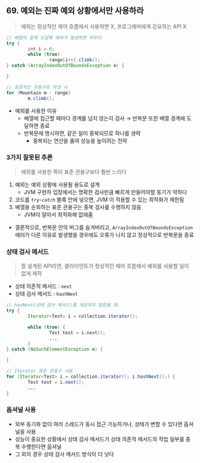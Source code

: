 ## 69. 예외는 진짜 예외 상황에서만 사용하라

> 예외는 정상적인 제어 흐름에서 사용하면 X, 프로그래머에게 강요하는 API X


```java
// 배열의 끝에 도달해 예외가 발생하면 마무리
try {
		int i = 0;
		while (true)
				range[i++].climb();
} catch (ArrayIndexOutOfBoundsException e) {

}

// 표준적인 관용구로 작성 시
for (Mountain m : range)
		m.climb();
```

- 예외를 사용한 이유
    - 배열에 접근할 때마다 경계를 넘지 않는지 검사 → 반복문 또한 배열 경계에 도달하면 종료
    - 반복문에 명시하면, 같은 일이 중복되므로 하나를 생략
        - 중복되는 연산을 줄여 성능을 높이려는 전략

### 3가지 잘못된 추론

> 에외를 사용한 쪽이 표준 관용구보다 훨씬 느리다

1. 예외는 예외 상황에 사용될 용도로 설계
    - JVM 구현차 입장에서는 명확한 검사만큼 빠르게 만들어야할 동기가 약하다
2. 코드를 `try~catch` 블록 안에 넣으면, JVM 이 적용할 수 있는 최적화가 제한됨
3. 배열을 순회하는 표준 관용구는 중복 검사를 수행하지 않음
    - JVM이 알아서 최적화해 없애줌

- 결론적으로, 반복문 안의 버그를 숨겨버리고, `ArrayIndexOutOfBoundsException` 에러가 다른 이유로 발생했을 경우에도 오류가 나지 않고 정상적으로 반복문을 종료

### 상태 검사 메서드

> 잘 설계된 API라면, 클라이언트가 정상적인 제어 흐름에서 예외를 사용할 일이 없게 제작

- 상태 의존적 메서드 : `next`
- 상태 검사 메서드 : `hashNext`

```java
// hasNext(상태 검사 메서드)를 제공하지 않았을 때
try {
		Iterator<Test> i = collection.iterator();

		while (true) {
				Test test = i.next();
				...
		}
} catch (NoSuchElementException e) {

}

// Iterator 표준 관용구 사용
for (Iterator<Test> i = collection.iterator(); i.hashNext();) {
		Test test = i.next();
		...
}
```

### 옵셔널 사용

- 외부 동기화 없이 여러 스레드가 동시 접근 가능하거나, 상태가 변할 수 있다면 옵셔널을 사용
- 성능이 중요한 상황에서 상태 검사 메서드가 상태 의존적 메서드의 작업 일부를 중복 수행한다면 옵셔널
- 그 외의 경우 상태 검사 메서드 방식이 더 낫다